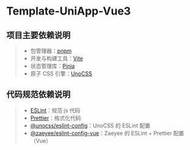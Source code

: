 # Template-UniApp-Vue3

## 项目主要依赖说明

> - 包管理器：[pnpm](https://pnpm.io/zh/)
> - 开发与构建工具：[Vite](https://cn.vitejs.dev/)
> - 状态管理库：[Pinia](https://pinia.vuejs.org/zh/)
> - 原子 CSS 引擎：[UnoCSS](https://unocss.dev/)

## 代码规范依赖说明

> - [ESLint](https://zh-hans.eslint.org/)：规范 js 代码
> - [Prettier](https://prettier.io/)：格式化代码
> - [@unocss/eslint-config](https://github.com/unocss/unocss/tree/main/packages/eslint-config#readme)：UnoCSS 的 ESLint 配置
> - [@zaeyee/eslint-config-vue](https://github.com/zaeyee/eslint-config)：Zaeyee 的 ESLint + Prettier 配置（Vue）
